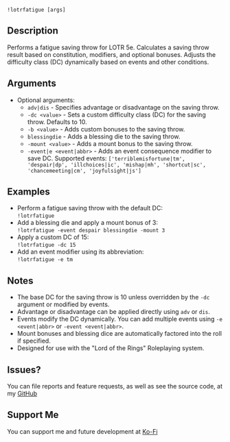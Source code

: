 `!lotrfatigue [args]`

## Description
Performs a fatigue saving throw for LOTR 5e. Calculates a saving throw result based on constitution, modifiers, and optional bonuses. Adjusts the difficulty class (DC) dynamically based on events and other conditions.

## Arguments
- Optional arguments:
  - `adv|dis` - Specifies advantage or disadvantage on the saving throw.
  - `-dc <value>` - Sets a custom difficulty class (DC) for the saving throw. Defaults to 10.
  - `-b <value>` - Adds custom bonuses to the saving throw.
  - `blessingdie` - Adds a blessing die to the saving throw.
  - `-mount <value>` - Adds a mount bonus to the saving throw.
  - `-event|e <event|abbr>` - Adds an event consequence modifier to save DC. Supported events:
`['terriblemisfortune|tm', 'despair|dp', 'illchoices|ic', 'mishap|mh', 'shortcut|sc', 'chancemeeting|cm', 'joyfulsight|js']`

## Examples
- Perform a fatigue saving throw with the default DC:  
  `!lotrfatigue`
- Add a blessing die and apply a mount bonus of 3:  
  `!lotrfatigue -event despair blessingdie -mount 3`
- Apply a custom DC of 15:  
  `!lotrfatigue -dc 15`
- Add an event modifier using its abbreviation:  
  `!lotrfatigue -e tm`

## Notes
- The base DC for the saving throw is 10 unless overridden by the `-dc` argument or modified by events.
- Advantage or disadvantage can be applied directly using `adv` or `dis`.
- Events modify the DC dynamically. You can add multiple events using `-e <event|abbr>` or `-event <event|abbr>`.
- Mount bonuses and blessing dice are automatically factored into the roll if specified.
- Designed for use with the "Lord of the Rings" Roleplaying system.

## Issues?
You can file reports and feature requests, as well as see the source code, 
at my [GitHub](https://github.com/fatestapestry/avrae-collections)

## Support Me
You can support me and future development at [Ko-Fi](https://ko-fi.com/noralf)
